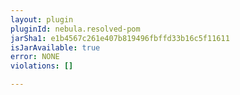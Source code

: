 ```yaml
---
layout: plugin
pluginId: nebula.resolved-pom
jarSha1: e1b4567c261e407b819496fbffd33b16c5f11611
isJarAvailable: true
error: NONE
violations: []

---
```

